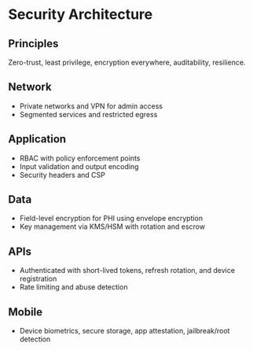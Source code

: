 # Security Architecture

## Principles
Zero-trust, least privilege, encryption everywhere, auditability, resilience.

## Network
- Private networks and VPN for admin access
- Segmented services and restricted egress

## Application
- RBAC with policy enforcement points
- Input validation and output encoding
- Security headers and CSP

## Data
- Field-level encryption for PHI using envelope encryption
- Key management via KMS/HSM with rotation and escrow

## APIs
- Authenticated with short-lived tokens, refresh rotation, and device registration
- Rate limiting and abuse detection

## Mobile
- Device biometrics, secure storage, app attestation, jailbreak/root detection
